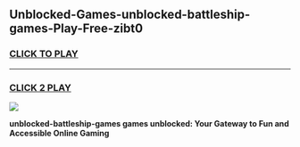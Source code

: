 
## Unblocked-Games-unblocked-battleship-games-Play-Free-zibt0
<h3>
<a href="https://premium76.site?title=unblocked-battleship-games&ref=21A">CLICK TO PLAY</a></h3>
<hr>

<h3>
<a href="https://premium76.site?title=unblocked-battleship-games&ref=21A">CLICK 2 PLAY</a>
  
</h3>

<a href="https://premium76.site?title=unblocked-battleship-games&ref=21A"><img src="https://clearcache.store/games.png"></a>


**unblocked-battleship-games games unblocked: Your Gateway to Fun and Accessible Online Gaming**
